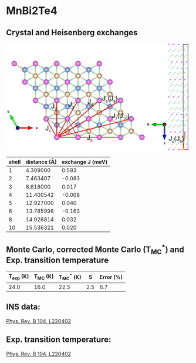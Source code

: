 # MnBi2Te4

## Crystal and Heisenberg exchanges

![MnBi2Te4 Structure](MnBi2Te4.jpg)


| shell    | distance (A&#778;) | exchange J (meV) |
|----------|--------------|------------------|
| 1        | 4.309000     | 0.583            |
| 2        | 7.463407     | -0.083           |
| 3        | 8.618000     | 0.017            |
| 4        | 11.400542    | -0.008           |
| 5        | 12.927000    | 0.040            |
| 6        | 13.785998    | -0.163           |
| 8        | 14.926814    | 0.032            |
| 10       | 15.536321    | 0.020            |


## Monte Carlo, corrected Monte Carlo (T<sub>MC</sub><sup>*</sup>) and Exp. transition temperature

| T<sub>exp</sub> (K) | T<sub>MC</sub> (K) | T<sub>MC</sub><sup>*</sup> (K) | S   | Error (%) |
|----------------------|--------------------|--------------------------------|-----|-----------|
| 24.0                   | 16.0                 | 22.5                           | 2.5 | 6.7       |


## INS data:
[Phys. Rev. B 104, L220402](https://doi.org/10.1103/PhysRevB.104.L220402)


## Exp. transition temperature:
[Phys. Rev. B 104, L220402](https://doi.org/10.1103/PhysRevB.104.L220402)
